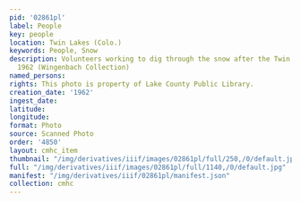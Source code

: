 ```yaml
---
pid: '02861pl'
label: People
key: people
location: Twin Lakes (Colo.)
keywords: People, Snow
description: Volunteers working to dig through the snow after the Twin Lakes Avalanche,
  1962 (Wingenbach Collection)
named_persons: 
rights: This photo is property of Lake County Public Library.
creation_date: '1962'
ingest_date: 
latitude: 
longitude: 
format: Photo
source: Scanned Photo
order: '4850'
layout: cmhc_item
thumbnail: "/img/derivatives/iiif/images/02861pl/full/250,/0/default.jpg"
full: "/img/derivatives/iiif/images/02861pl/full/1140,/0/default.jpg"
manifest: "/img/derivatives/iiif/02861pl/manifest.json"
collection: cmhc
---
```

